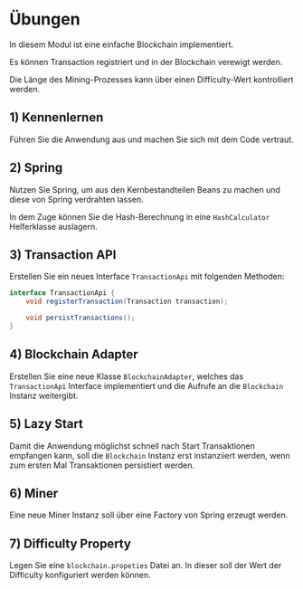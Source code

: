 # Übungen

In diesem Modul ist eine einfache Blockchain implementiert.

Es können Transaction registriert und in der Blockchain verewigt werden.

Die Länge des Mining-Prozesses kann über einen Difficulty-Wert kontrolliert werden.

## 1) Kennenlernen

Führen Sie die Anwendung aus und machen Sie sich mit dem Code vertraut.

## 2) Spring

Nutzen Sie Spring, um aus den Kernbestandteilen Beans zu machen und diese von Spring verdrahten lassen.

In dem Zuge können Sie die Hash-Berechnung in eine `HashCalculator` Helferklasse auslagern.

## 3) Transaction API

Erstellen Sie ein neues Interface `TransactionApi` mit folgenden Methoden:

````java
interface TransactionApi {
    void registerTransaction(Transaction transaction);

    void persistTransactions();
}
````

## 4) Blockchain Adapter

Erstellen Sie eine neue Klasse `BlockchainAdapter`, welches das `TransactionApi` Interface implementiert und
die Aufrufe an die `Blockchain` Instanz weitergibt.

## 5) Lazy Start

Damit die Anwendung möglichst schnell nach Start Transaktionen empfangen kann, soll die `Blockchain` Instanz
erst instanziiert werden, wenn zum ersten Mal Transaktionen persistiert werden.

## 6) Miner

Eine neue Miner Instanz soll über eine Factory von Spring erzeugt werden.

## 7) Difficulty Property

Legen Sie eine `blockchain.propeties` Datei an. In dieser soll der Wert der Difficulty konfiguriert werden können.